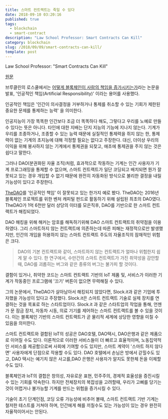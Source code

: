 ```yaml
---
title: 스마트 컨트랙트는 죽일 수 있다
date: 2018-09-10 03:20:16
published: true
tags:
  - blockchain
  - smart-contract
description: "Law School Professor: Smart Contracts Can Kill"
category: blockchain
slug: /2018/09/09/smart-contracts-can-kill/
template: post
---
```


Law School Professor: "Smart Contracts Can Kill"

[원문](https://btcmanager.com/law-school-professor-smart-contracts-can-kill/)

브루클린의 로스쿨에서는 [어떻게 블록체인이 사람의 책임을 증가시키는가](https://www.law.ox.ac.uk/business-law-blog/blog/2018/09/how-blockchains-increase-artificial-responsibility)라는 논문을 발표, '인공적인 책임(Artificial Responsibility)' 이라는 용어를 사용했다.

인공적인 책임은 '인간이 의사결정을 거부하거나 통제를 취소할 수 있는 기회가 제한된 중요한 문제를 통제하는 능력' 을 의미한다.

인공지능이 가장 똑똑한 인간보다 조금 더 똑똑하다 해도, 그렇다고 우리를 노예로 만들 수 있다는 뜻은 아니다. 타인에 대한 지배는 단지 지능의 기능에 지나지 않는다. 기계가 우리를 조종하거나, 조종할 수 있는 능력 때문에 실질적인 통제력을 쥐지 않는 한, 통제력이 없는 기계의 초지능에 대해 걱정할 필요는 없다고 주장한다. 대신, 더이상 우리의 이익을 위해 봉사하지 않는 기계에서 통제권을 되찾고, 애초에 통제권을 주지 않는 것은 쉽다고 말한다.

그러나 DAO(분권화된 자율 조직)처럼, 효과적으로 작동하는 기계는 인간 사용자가 기계 프로그래밍을 통제할 수 없으며, 스마트 컨트랙트가 일단 코딩되고 배치되면 뭔가 잘못되고 있는 경우 개입할 수 없기 때문에 완전히 자동화된 방식으로 불리한 결정을 내릴 가능성이 있다고 주장한다.

[TheDAO](https://etherscan.io/token/TheDAO)를 '인공적인 책임' 이 잘못되고 있는 한가지 예로 봤다. TheDAO는 2016년 블록체인 프로젝트를 위한 벤처 캐피털 펀드로 활동하기 위해 설립된 최초의 DAO였다. TheDAO가 1억 6천만 달러 상당의 이더를 모은직후, DAO를 기반으로 한 스마트 컨트랙트가 해킹되었다.

DAO 해킹을 위해 해커는 암호를 해독하기위해 DAO 스마트 컨트랙트의 취약점을 이용하였다. 그리 스마트하지 않는 컨트랙트에 의존하는데 따른 피해는 재정적으로만 발생했지만, 인간의 개입을 허용하지 않는 스마트 컨트랙트 주도의 자율조직의 잠재적인 위험은 크다.

> DAO의 기본 컨트랙트와 같이, 스마트하지 않는 컨트랙트가 얼마나 위험한지 쉽게 알 수 있다. 한 연구에서, 수만건의 스마트 컨트랙트가 가진 취약성을 감안할때, DAO를 괴롭히는 버그와 같은 종류의 버그는 불가피 할 것이다.

결함이 있거나, 취약한 코드는 스마트 컨트랙트 기반의 IoT 제품 및, 서비스가 이러한 기계가 작동중인 프로그램에 '끄기' 버튼이 없으면 무력해질 수 있다.

그의 논문에서, TheDAO가 살아남아서 해킹되지 않았다면, Slock.it과 같은 기업에 투자했을 가능성이 있다고 주장했다. Slock.it은 스마트 컨트랙트 기술로 실제 장치를 연결하는 것을 목표로 하는 스타트업이다. Slock.it 과 같은 스타트업의 작업을 통해, 언젠가 문 잠금 장치, 자동차 시동, 의료 기기를 제어하는 스마트 컨트랙트를 볼 수 있을 것이다. 이는 블록체인 기반의 스마트 컨트랙트가 곧 물리적 세계에 상당한 영향을 미칠 수 있음을 의미한다.

스마트 컨트랙트와 결합된 IoT의 성공은 DAO호텔, DAO택시, DAO은행과 같은 제품으로 이어질 수도 있다. 이론적으로 이러한 서비스들이 더 빠르고 효율적이며, 노동집약적인 서비스를 제공함으로써 사회에 기여할 수도 있지만, 스마트 계약이 '스마트 하지 않다면' 사용자에게 단점으로 작용할 수도 있다. DAO 호텔에서 손님은 방에서 갇힐수도 있고, DAO 택시는 예기치 않은 사고를,DAO 은행은 사용자가 알지도 못한체 돈을 이체할 수도 있다.

블록체인과 IoT의 결합은 창의성, 자유로운 표현, 민주주의, 경제적 효율성을 증진시킬 수 있는 기회를 약속한다. 하지만 전체장치의 복잡성을 고려할때, 우리가 고삐를 당기는 것이 어렵거나 불가능할 기계를 만드는 위험을 증가시킬 수 있다.

기술이 초기 단계인점, 코딩 오류 가능성에 비추어 볼때, 스마트 컨트랙트 기반 기계는 철저한 테스트를 거쳐야 하며, 인간에게 해를 끼칠수도 있는 가능성이 있는 경우 완전히 자율적이어서는 안된다.
